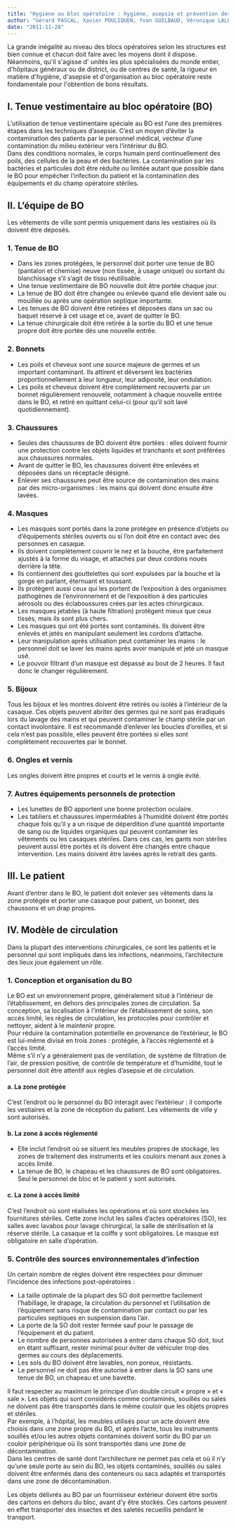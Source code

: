 ```yaml
---
title: "Hygiène au bloc opératoire : hygiène, asepsie et prévention des infections chirurgicales"
author: "Gérard PASCAL, Xavier POULIQUEN, Yvan GUILBAUD, Véronique LALOÉ http://fcsolidaire.free.fr Chirurgie Solidaire, Herblay, France"
date: "2011-11-28"
---
```


<div class="teaser"><p>La grande inégalité au niveau des blocs opératoires selon les structures est bien connue et chacun doit faire avec les moyens dont il dispose. Néanmoins, qu'il s'agisse d' unités les plus spécialisées du monde entier, d'hôpitaux généraux ou de district, ou de centres de santé, la rigueur en matière d'hygiène, d'asepsie et d'organisation au bloc opératoire reste fondamentale pour l'obtention de bons résultats.</p></div>

## I. Tenue vestimentaire au bloc opératoire (BO)

L’utilisation de tenue vestimentaire spéciale au BO est l’une des premières étapes dans les techniques d’asepsie. C’est un moyen d’éviter la contamination des patients par le personnel médical, vecteur d’une contamination du milieu extérieur vers l’intérieur du BO.  
Dans des conditions normales, le corps humain perd continuellement des poils, des cellules de la peau et des bactéries. La contamination par les bactéries et particules doit être réduite ou limitée autant que possible dans le BO pour empêcher l’infection du patient et la contamination des équipements et du champ opératoire stériles.

## II. L’équipe de BO

Les vêtements de ville sont permis uniquement dans les vestiaires où ils doivent être déposés.

### 1. Tenue de BO

*   Dans les zones protégées, le personnel doit porter une tenue de BO (pantalon et chemise) neuve (non tissée, à usage unique) ou sortant du blanchissage s’il s’agit de tissu réutilisable.  
*   Une tenue vestimentaire de BO nouvelle doit être portée chaque jour.  
*   La tenue de BO doit être changée ou enlevée quand elle devient sale ou mouillée ou après une opération septique importante.  
*   Les tenues de BO doivent être retirées et déposées dans un sac ou baquet réservé à cet usage et ce, avant de quitter le BO.  
*   La tenue chirurgicale doit être retirée à la sortie du BO et une tenue propre doit être portée dès une nouvelle entrée.

### 2. Bonnets

*   Les poils et cheveux sont une source majeure de germes et un important contaminant. Ils attirent et déversent les bactéries proportionnellement à leur longueur, leur adiposité, leur ondulation.  
*   Les poils et cheveux doivent être complètement recouverts par un bonnet régulièrement renouvelé, notamment à chaque nouvelle entrée dans le BO, et retiré en quittant celui-ci (pour qu’il soit lavé quotidiennement).

### 3. Chaussures

*   Seules des chaussures de BO doivent être portées : elles doivent fournir une protection contre les objets liquides et tranchants et sont préférées aux chaussures normales.  
*   Avant de quitter le BO, les chaussures doivent être enlevées et déposées dans un réceptacle désigné.  
*   Enlever ses chaussures peut être source de contamination des mains par des micro-organismes : les mains qui doivent donc ensuite être lavées.

### 4. Masques

*   Les masques sont portés dans la zone protégée en présence d’objets ou d’équipements stériles ouverts ou si l’on doit être en contact avec des personnes en casaque.  
*   Ils doivent complètement couvrir le nez et la bouche, être parfaitement ajustés à la forme du visage, et attachés par deux cordons noués derrière la tête.  
*   Ils contiennent des gouttelettes qui sont expulsées par la bouche et la gorge en parlant, éternuant et toussant.  
*   Ils protègent aussi ceux qui les portent de l’exposition à des organismes pathogènes de l’environnement et de l’exposition à des particules aérosols ou des éclaboussures crées par les actes chirurgicaux.  
*   Les masques jetables (à haute filtration) protègent mieux que ceux tissés, mais ils sont plus chers.  
*   Les masques qui ont été portés sont contaminés. Ils doivent être enlevés et jetés en manipulant seulement les cordons d’attache.  
*   Leur manipulation après utilisation peut contaminer les mains : le personnel doit se laver les mains après avoir manipulé et jeté un masque usé.  
*   Le pouvoir filtrant d’un masque est dépassé au bout de 2 heures. Il faut donc le changer régulièrement.

### 5. Bijoux

Tous les bijoux et les montres doivent être retirés ou isolés à l’intérieur de la casaque. Ces objets peuvent abriter des germes qui ne sont pas éradiqués lors du lavage des mains et qui peuvent contaminer le champ stérile par un contact involontaire. Il est recommandé d’enlever les boucles d’oreilles, et si cela n’est pas possible, elles peuvent être portées si elles sont complètement recouvertes par le bonnet.

### 6. Ongles et vernis

Les ongles doivent être propres et courts et le vernis à ongle évité.

### 7. Autres équipements personnels de protection

*   Les lunettes de BO apportent une bonne protection oculaire.  
*   Les tabliers et chaussures imperméables à l’humidité doivent être portés chaque fois qu’il y a un risque de déperdition d’une quantité importante de sang ou de liquides organiques qui peuvent contaminer les vêtements ou les casaques stériles. Dans ces cas, les gants non stériles peuvent aussi être portés et ils doivent être changés entre chaque intervention. Les mains doivent être lavées après le retrait des gants.

## III. Le patient

Avant d’entrer dans le BO, le patient doit enlever ses vêtements dans la zone protégée et porter une casaque pour patient, un bonnet, des chaussons et un drap propres.

## IV. Modèle de circulation

Dans la plupart des interventions chirurgicales, ce sont les patients et le personnel qui sont impliqués dans les infections, néanmoins, l’architecture des lieux joue également un rôle.

### 1. Conception et organisation du BO

Le BO est un environnement propre, généralement situé à l’intérieur de l’établissement, en dehors des principales zones de circulation. Sa conception, sa localisation à l’intérieur de l’établissement de soins, son accès limité, les règles de circulation, les protocoles pour contrôler et nettoyer, aident à le maintenir propre.  
Pour réduire la contamination potentielle en provenance de l’extérieur, le BO est lui-même divisé en trois zones : protégée, à l’accès réglementé et à l’accès limité.  
Même s’il n’y a généralement pas de ventilation, de système de filtration de l’air, de pression positive, de contrôle de température et d’humidité, tout le personnel doit être attentif aux règles d’asepsie et de circulation.

#### a. La zone protégée

C’est l’endroit où le personnel du BO interagit avec l’extérieur : il comporte les vestiaires et la zone de réception du patient. Les vêtements de ville y sont autorisés.

#### b. La zone à accès réglementé

*   Elle inclut l’endroit où se situent les meubles propres de stockage, les zones de traitement des instruments et les couloirs menant aux zones à accès limité.  
*   La tenue de BO, le chapeau et les chaussures de BO sont obligatoires. Seul le personnel de bloc et le patient y sont autorisés.

#### c. La zone à accès limité

C’est l’endroit où sont réalisées les opérations et où sont stockées les fournitures stériles. Cette zone inclut les salles d’actes opératoires (SO), les salles avec lavabos pour lavage chirurgical, la salle de stérilisation et la réserve stérile. La casaque et la coiffe y sont obligatoires. Le masque est obligatoire en salle d’opération.

### 5. Contrôle des sources environnementales d’infection

Un certain nombre de règles doivent être respectées pour diminuer l’incidence des infections post-opératoires :

*   La taille optimale de la plupart des SO doit permettre facilement l’habillage, le drapage, la circulation du personnel et l’utilisation de l’équipement sans risque de contamination par contact ou par les particules septiques en suspension dans l’air.  
*   La porte de la SO doit rester fermée sauf pour le passage de l’équipement et du patient.  
*   Le nombre de personnes autorisées à entrer dans chaque SO doit, tout en étant suffisant, rester minimal pour éviter de véhiculer trop des germes au cours des déplacements.  
*   Les sols du BO doivent être lavables, non poreux, résistants.  
*   Le personnel ne doit pas être autorisé à entrer dans la SO sans une tenue de BO, un chapeau et une bavette.

Il faut respecter au maximum le principe d’un double circuit « propre » et « sale ». Les objets qui sont considérés comme contaminés, souillés ou sales ne doivent pas être transportés dans le même couloir que les objets propres et stériles.  
Par exemple, à l’hôpital, les meubles utilisés pour un acte doivent être choisis dans une zone propre du BO, et après l’acte, tous les instruments souillés et/ou les autres objets contaminés doivent sortir du BO par un couloir périphérique où ils sont transportés dans une zone de décontamination.  
Dans les centres de santé dont l’architecture ne permet pas cela et où il n’y qu’une seule porte au sein du BO, les objets contaminés, souillés ou sales doivent être enfermés dans des conteneurs ou sacs adaptés et transportés dans une zone de décontamination.

Les objets délivrés au BO par un fournisseur extérieur doivent être sortis des cartons en dehors du bloc, avant d’y être stockés. Ces cartons peuvent en effet transporter des insectes et des saletés recueillis pendant le transport.